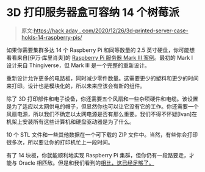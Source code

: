 # 3D 打印服务器盒可容纳 14 个树莓派

> 原文:[https://hack aday . com/2020/12/26/3d-printed-server-case-holds-14-raspberry-pis/](https://hackaday.com/2020/12/26/3d-printed-server-case-holds-14-raspberry-pis/)

如果你需要集群多达 14 个 Raspberry Pi 和同等数量的 2.5 英寸硬盘，你可能想看看来自[伊万·库里肖夫]的 [Raspberry Pi 服务器 Mark III 案例](https://uplab.pro/2020/12/raspberry-pi-server-mark-iii/)。最初的 Mark I 设计来自 Thingiverse，但 Mark III 是一个完整的重新设计。

重新设计允许更多的电路板，同时减少零件数量。这需要更少的塑料和更少的时间来打印。设计也是模块化的，所以未来应该会有新的组件。

除了 3D 打印部件和电子设备，你还需要五个风扇和一些杂项硬件和电缆。该设置是为了适应以太网供电的帽子，但显然你也可以让它没有它的工作。你还需要一个风扇电源，所以我们不确定以太网电源是否有那么重要。我们不得不怀疑[Ivan]在机架上安装所有这些计算机和硬盘驱动器是为了什么。

10 个 STL 文件和一些其他数据在一个可下载的 ZIP 文件中。当然，有些你会打印很多次，所以要让你的打印机忙上一段时间。

有了 14 块板，你就能顺利地实现 Raspberry Pi 集群，但你仍有一段路要走，才能与 Oracle 相匹敌。但是和我们看到的[相比，这已经足够了。](https://hackaday.com/2016/05/26/raspberry-pi-cluster-build-shows-how-and-what/)